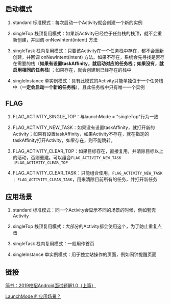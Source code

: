 ## 启动模式

1. standard 标准模式：每次启动一个Activity就会创建一个新的实例

2. singleTop 栈顶复用模式：如果新Activity已经位于任务栈的栈顶，就不会重新创建，并回调 onNewIntent(intent) 方法

3. singleTask 栈内复用模式：只要该Activity在一个任务栈中存在，都不会重新创建，并回调 onNewIntent(intent) 方法。如果不存在，系统会先寻找是否存在需要的栈（**如果有设置taskAffinity，就启动对应的任务栈；如果没有，就启用相同的任务栈**）；如果存在，就会创建到已经存在的栈中

4. singleInstance 单实例模式：具有此模式的Activity只能单独位于一个任务栈中（**一定会启动一个新的任务栈**），且此任务栈中只有唯一一个实例

## FLAG

1. FLAG_ACTIVITY_SINGLE_TOP：与launchMode = "singleTop"行为一致

2. FLAG_ACTIVITY_NEW_TASK：如果没有设置taskAffinity，就打开新的Activity；如果有设置taskAffinity，如果Activity不存在，就在指定的taskAffinity打开Activity，如果存在，则不能跳转。

3. FLAG_ACTIVITY_CLEAR_TOP：如果目标存在，直接复用，并清除目标以上的活动，否则重建。可以组合`FLAG_ACTIVITY_NEW_TASK |FLAG_ACTIVITY_CLEAR_TOP`

4. FLAG_ACTIVITY_CLEAR_TASK：只能组合使用，`FLAG_ACTIVITY_NEW_TASK | FLAG_ACTIVITY_CLEAR_TASK`，用来清除目前所有的任务，并打开新任务

## 应用场景
1. standard 标准模式：同一个Activity会显示不同的场景的时候，例如套壳Activity

2. singleTop 栈顶复用模式：大部分的Activity都会使用这个，为了防止重复点击

3. singleTask 栈内复用模式：一般用作首页

4. singleInstance 单实例模式：用于独立站操作的页面，例如闹钟提醒页面

## 链接

[简书：2019校招Android面试题解1.0（上篇）](https://www.jianshu.com/p/718aa3c1a70b)

[LaunchMode 的应用场景？](https://github.com/Moosphan/Android-Daily-Interview/issues/4)